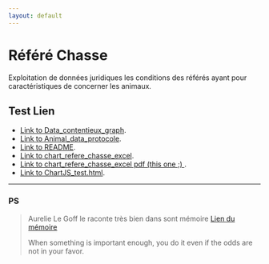 ```yaml
---
layout: default
---
```

# Référé Chasse

Exploitation de données juridiques les conditions des référés ayant pour caractéristiques de concerner les animaux.

## Test Lien
- [Link to Data_contentieux_graph](./Data_contentieux_graph.html).
- [Link to Animal_data_protocole](./Animal_data_protocole.html).
- [Link to README](./README.md).
- [Link to chart_refere_chasse_excel](./PowerBi/chart_refere_chasse_excel.html).
- [Link to chart_refere_chasse_excel pdf (this one ;) ](./PowerBi/chart_refere_chasse_excel.pdf).
- [Link to ChartJS_test.html](./ChartJS_test.html).


_____________________




### PS

> Aurelie Le Goff le raconte très bien dans sont mémoire [Lien du mémoire](https://www.youtube.com/watch?v=dQw4w9WgXcQ)
>
> When something is important enough, you do it even if the odds are not in your favor.
